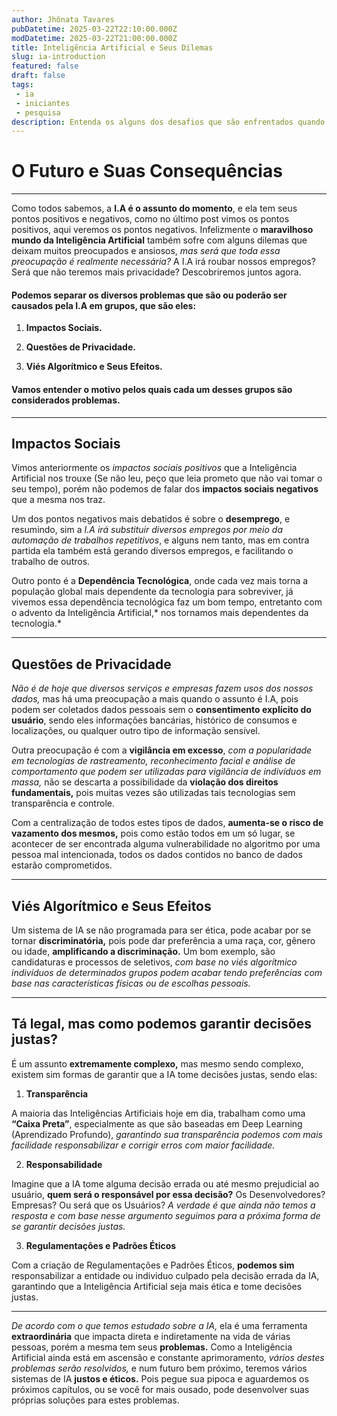 ```yaml
---
author: Jhônata Tavares
pubDatetime: 2025-03-22T22:10:00.000Z
modDatetime: 2025-03-22T21:00:00.000Z
title: Inteligência Artificial e Seus Dilemas
slug: ia-introduction
featured: false
draft: false
tags:
 - ia
 - iniciantes
 - pesquisa
description: Entenda os alguns dos desafios que são enfrentados quando falamos de IA.
---
```


# O Futuro e Suas Consequências  
---

Como todos sabemos, a **I.A é o assunto do momento**, e ela tem seus pontos positivos e negativos, como no último post vimos os pontos positivos, aqui veremos os pontos negativos. Infelizmente o **maravilhoso mundo da Inteligência Artificial** também sofre com alguns dilemas que deixam muitos preocupados e ansiosos, *mas será que toda essa preocupação é realmente necessária?* A I.A irá roubar nossos empregos? Será que não teremos mais privacidade? Descobriremos juntos agora.  

#### Podemos separar os diversos problemas que são ou poderão ser causados pela I.A em grupos, que são eles:  

1. **Impactos Sociais.**  

2. **Questões de Privacidade.**  

3. **Viés Algorítmico e Seus Efeitos.**  


#### Vamos entender o motivo pelos quais cada um desses grupos são considerados problemas.  
---
 

## Impactos Sociais  


Vimos anteriormente os *impactos sociais positivos* que a Inteligência Artificial nos trouxe (Se não leu, peço que leia prometo que não vai tomar o seu tempo), porém não podemos de falar dos **impactos sociais negativos** que a mesma nos traz.  

Um dos pontos negativos mais debatidos é sobre o **desemprego**, e resumindo, sim a *I.A irá substituir diversos empregos por meio da automação de trabalhos repetitivos*, e alguns nem tanto, mas em contra partida ela também está gerando diversos empregos, e facilitando o trabalho de outros.   

Outro ponto é a **Dependência Tecnológica**, onde cada vez mais torna a população global mais dependente da tecnologia para sobreviver, já vivemos essa dependência tecnológica faz um bom tempo, entretanto com o advento da Inteligência Artificial,* nos tornamos mais dependentes da tecnologia.*  

---
## Questões de Privacidade  


*Não é de hoje que diversos serviços e empresas fazem usos dos nossos dados,* mas há uma preocupação a mais quando o assunto é I.A, pois podem ser coletados dados pessoais sem o **consentimento explícito do usuário**, sendo eles informações bancárias, histórico de consumos e localizações, ou qualquer outro tipo de informação sensível.  

Outra preocupação é com a **vigilância em excesso**, *com a popularidade em tecnologias de rastreamento, reconhecimento facial e análise de comportamento que podem ser utilizadas para vigilância de indivíduos em massa,* não se descarta a possibilidade da **violação dos direitos fundamentais,** pois muitas vezes são utilizadas tais tecnologias sem transparência e controle.  

Com a centralização de todos estes tipos de dados, **aumenta-se o risco de vazamento dos mesmos,** pois como estão todos em um só lugar, se acontecer de ser encontrada alguma vulnerabilidade no algoritmo por uma pessoa mal intencionada, todos os dados contidos no banco de dados estarão comprometidos.  


---
## Viés Algorítmico e Seus Efeitos  


Um sistema de IA se não programada para ser ética, pode acabar por se tornar **discriminatória,** pois pode dar preferência a uma raça, cor, gênero ou idade, **amplificando a discriminação.** Um bom exemplo, são candidaturas e processos de seletivos, *com base no viés algorítmico indivíduos de determinados grupos podem acabar tendo preferências com base nas características físicas ou de escolhas pessoais.*  

---
## Tá legal, mas como podemos garantir decisões justas?  


É um assunto **extremamente complexo,** mas mesmo sendo complexo, existem sim formas de garantir que a IA tome decisões justas, sendo elas:  


1. **Transparência**  

A maioria das Inteligências Artificiais hoje em dia, trabalham como uma **“Caixa Preta”**, especialmente as que são baseadas em Deep Learning (Aprendizado Profundo), *garantindo sua transparência podemos com mais facilidade responsabilizar e corrigir erros com maior facilidade.*  

2. **Responsabilidade**  

Imagine que a IA tome alguma decisão errada ou até mesmo prejudicial ao usuário, **quem será o responsável por essa decisão?** Os Desenvolvedores? Empresas? Ou será que os Usuários? *A verdade é que ainda não temos a resposta e com base nesse argumento seguimos para a próxima forma de se garantir decisões justas.*  

3. **Regulamentações e Padrões Éticos**  

Com a criação de Regulamentações e Padrões Éticos, **podemos sim** responsabilizar a entidade ou individuo culpado pela decisão errada da IA, garantindo que a Inteligência Artificial seja mais ética e tome decisões justas.  

---  

*De acordo com o que temos estudado sobre a IA,* ela é uma ferramenta **extraordinária** que impacta direta e indiretamente na vida de várias pessoas, porém a mesma tem seus **problemas.** Como a Inteligência Artificial ainda está em ascensão e constante aprimoramento, *vários destes problemas serão resolvidos,* e num futuro bem próximo, teremos vários sistemas de IA **justos e éticos.** Pois pegue sua pipoca e aguardemos os próximos capítulos, ou se você for mais ousado, pode desenvolver suas próprias soluções para estes problemas.